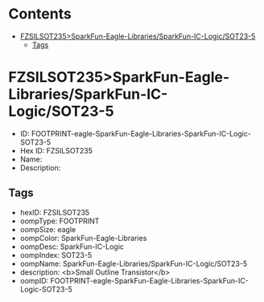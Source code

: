 



Contents
========

* [FZSILSOT235>SparkFun-Eagle-Libraries/SparkFun-IC-Logic/SOT23-5](#fzsilsot235sparkfun-eagle-librariessparkfun-ic-logicsot23-5)
	* [Tags](#tags)

# FZSILSOT235>SparkFun-Eagle-Libraries/SparkFun-IC-Logic/SOT23-5

- ID: FOOTPRINT-eagle-SparkFun-Eagle-Libraries-SparkFun-IC-Logic-SOT23-5
- Hex ID: FZSILSOT235
- Name: 
- Description: 

## Tags

- hexID: FZSILSOT235
- oompType: FOOTPRINT
- oompSize: eagle
- oompColor: SparkFun-Eagle-Libraries
- oompDesc: SparkFun-IC-Logic
- oompIndex: SOT23-5
- oompName: SparkFun-Eagle-Libraries/SparkFun-IC-Logic/SOT23-5
- description: &lt;b&gt;Small Outline Transistor&lt;/b&gt;
- oompID: FOOTPRINT-eagle-SparkFun-Eagle-Libraries-SparkFun-IC-Logic-SOT23-5
